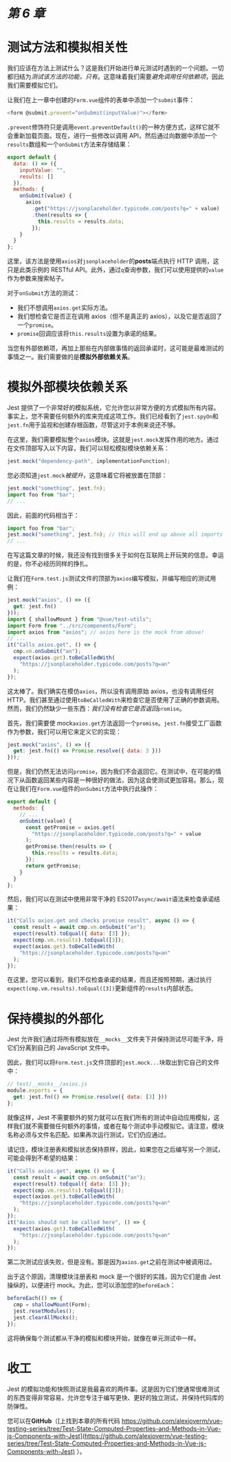 # *第 6 章*

# 测试方法和模拟相关性

我们应该在方法上测试什么？这是我们开始进行单元测试时遇到的一个问题。一切都归结为*测试该方法的功能，只有*。这意味着我们需要*避免调用任何依赖项*，因此我们需要模拟它们。

让我们在上一章中创建的`Form.vue`组件的表单中添加一个`submit`事件：

```js
<form @submit.prevent="onSubmit(inputValue)"></form>
```

`.prevent`修饰符只是调用`event.preventDefault()`的一种方便方式，这样它就不会重新加载页面。现在，进行一些修改以调用 API，然后通过向数据中添加一个`results`数组和一个`onSubmit`方法来存储结果：

```js
export default {
  data: () => ({
    inputValue: "",
    results: []
  }),
  methods: {
    onSubmit(value) {
      axios
        .get("https://jsonplaceholder.typicode.com/posts?q=" + value)
        .then(results => {
          this.results = results.data;
        });
    }
  }
};
```

这里，该方法是使用`axios`对`jsonplaceholder`的**posts**端点执行 HTTP 调用，这只是此类示例的 RESTful API。此外，通过`q`查询参数，我们可以使用提供的`value`作为参数来搜索帖子。

对于`onSubmit`方法的测试：

*   我们不想调用`axios.get`实际方法。
*   我们想检查它是否正在调用 axios（但不是真正的 axios），以及它是否返回了一个`promise`。
*   `promise`回调应该将`this.results`设置为承诺的结果。

当您有外部依赖项，再加上那些在内部做事情的返回承诺时，这可能是最难测试的事情之一。我们需要做的是**模拟外部依赖关系**。

# 模拟外部模块依赖关系

Jest 提供了一个非常好的模拟系统，它允许您以非常方便的方式模拟所有内容。事实上，您不需要任何额外的库来完成这项工作。我们已经看到了`jest.spyOn`和`jest.fn`用于监视和创建存根函数，尽管这对于本例来说还不够。

在这里，我们需要模拟整个`axios`模块。这就是`jest.mock`发挥作用的地方。通过在文件顶部写入以下内容，我们可以轻松模拟模块依赖关系：

```js
jest.mock("dependency-path", implementationFunction);
```

您必须知道`jest.mock`*被提升*，这意味着它将被放置在顶部：

```js
jest.mock("something", jest.fn);
import foo from "bar";
// ...
```

因此，前面的代码相当于：

```js
import foo from "bar";
jest.mock("something", jest.fn); // this will end up above all imports and everything
// ...
```

在写这篇文章的时候，我还没有找到很多关于如何在互联网上开玩笑的信息。幸运的是，你不必经历同样的挣扎。

让我们在`Form.test.js`测试文件的顶部为`axios`编写模拟，并编写相应的测试用例：

```js
jest.mock("axios", () => ({
  get: jest.fn()
}));
import { shallowMount } from "@vue/test-utils";
import Form from "../src/components/Form";
import axios from "axios"; // axios here is the mock from above!
// ...
it("Calls axios.get", () => {
  cmp.vm.onSubmit("an");
  expect(axios.get).toBeCalledWith(
    "https://jsonplaceholder.typicode.com/posts?q=an"
  );
});
```

这太棒了。我们确实在模仿`axios`，所以没有调用原始 axios，也没有调用任何 HTTP。我们甚至通过使用`toBeCalledWith`来检查它是否使用了正确的参数调用。然而，我们仍然缺少一些东西：*我们没有检查它是否返回*`promise`。

首先，我们需要使 mock`axios.get`方法返回一个`promise`。`jest.fn`接受工厂函数作为参数，我们可以用它来定义它的实现：

```js
jest.mock("axios", () => ({
  get: jest.fn(() => Promise.resolve({ data: 3 }))
}));
```

但是，我们仍然无法访问`promise`，因为我们不会返回它。在测试中，在可能的情况下从函数返回某些内容是一种很好的做法，因为这会使测试更加容易。那么，现在让我们在`Form.vue`组件的`onSubmit`方法中执行此操作：

```js
export default {
  methods: {
    // ...
    onSubmit(value) {
      const getPromise = axios.get(
        "https://jsonplaceholder.typicode.com/posts?q=" + value
      );
      getPromise.then(results => {
        this.results = results.data;
      });
      return getPromise;
    }
  }
};
```

然后，我们可以在测试中使用非常干净的 ES2017`async/await`语法来检查承诺结果：

```js
it("Calls axios.get and checks promise result", async () => {
  const result = await cmp.vm.onSubmit("an");
  expect(result).toEqual({ data: [3] });
  expect(cmp.vm.results).toEqual([3]);
  expect(axios.get).toBeCalledWith(
    "https://jsonplaceholder.typicode.com/posts?q=an"
  );
});
```

在这里，您可以看到，我们不仅检查承诺的结果，而且还按照预期，通过执行`expect(cmp.vm.results).toEqual([3])`更新组件的`results`内部状态。

# 保持模拟的外部化

Jest 允许我们通过将所有模拟放在`__mocks__`文件夹下并保持测试尽可能干净，将它们分离到自己的 JavaScript 文件中。

因此，我们可以将`Form.test.js`文件顶部的`jest.mock...`块取出到它自己的文件中：

```js
// test/__mocks__/axios.js
module.exports = {
  get: jest.fn(() => Promise.resolve({ data: [3] }))
};
```

就像这样，Jest 不需要额外的努力就可以在我们所有的测试中自动应用模拟，这样我们就不需要做任何额外的事情，或者在每个测试中手动模拟它。请注意，模块名称必须与文件名匹配。如果再次运行测试，它们仍应通过。

请记住，模块注册表和模拟状态保持原样，因此，如果您在之后编写另一个测试，可能会得到不希望的结果：

```js
it("Calls axios.get", async () => {
  const result = await cmp.vm.onSubmit("an");
  expect(result).toEqual({ data: [3] });
  expect(cmp.vm.results).toEqual([3]);
  expect(axios.get).toBeCalledWith(
    "https://jsonplaceholder.typicode.com/posts?q=an"
  );
});
it("Axios should not be called here", () => {
  expect(axios.get).toBeCalledWith(
    "https://jsonplaceholder.typicode.com/posts?q=an"
  );
});
```

第二次测试应该失败，但是没有。那是因为`axios.get`之前在测试中被调用过。

出于这个原因，清理模块注册表和 mock 是一个很好的实践，因为它们是由 Jest 操纵的，以便进行 mock。为此，您可以添加您的`beforeEach`：

```js
beforeEach(() => {
  cmp = shallowMount(Form);
  jest.resetModules();
  jest.clearAllMocks();
});
```

这将确保每个测试都从干净的模拟和模块开始，就像在单元测试中一样。

# 收工

Jest 的模拟功能和快照测试是我最喜欢的两件事。这是因为它们使通常很难测试的东西变得非常容易，允许您专注于编写更快、更好的独立测试，并保持代码库的防弹性。

您可以在**GitHub**（[上找到本章的所有代码 https://github.com/alexjoverm/vue-testing-series/tree/Test-State-Computed-Properties-and-Methods-in-Vue-js-Components-with-Jest](https://github.com/alexjoverm/vue-testing-series/tree/Test-State-Computed-Properties-and-Methods-in-Vue-js-Components-with-Jest) ）。